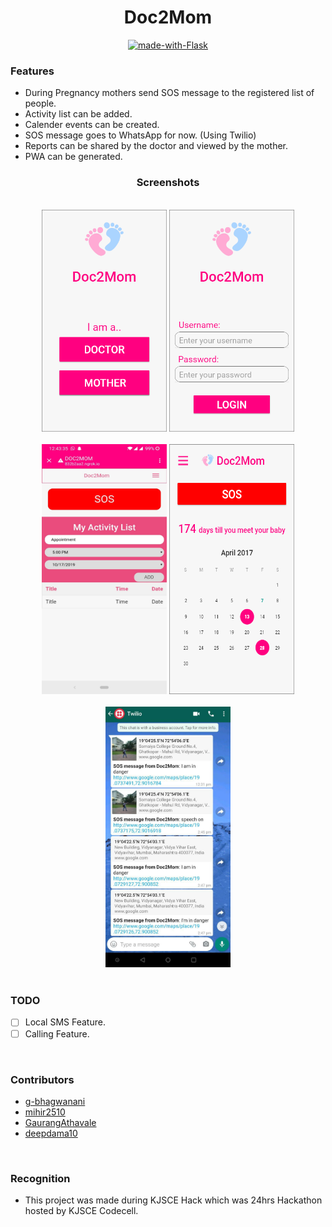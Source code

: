 <div align="center">

# Doc2Mom

[![made-with-Flask](http://img.shields.io/badge/Made%20with-Flask-red)](https://pypi.org/project/Flask)

</div>

### Features

- During Pregnancy mothers send SOS message to the registered list of people.
- Activity list can be added.
- Calender events can be created.
- SOS message goes to WhatsApp for now. (Using Twilio)
- Reports can be shared by the doctor and viewed by the mother.
- PWA can be generated.

<div align="center">

<h3 > Screenshots  </h3>
<br>
<img src="designs/home.png" width=200px>
<img src="designs/login.png" width=200px>
<br>
<br>
<img src="designs/Activity.jpeg" width=200px height=400px>
<img src="designs/calender.png" width=200px height=400px>
<br>
<br>
<img src="designs/SOS.jpeg" width=200px>
</div>

<br>

### TODO

- [ ] Local SMS Feature.
- [ ] Calling Feature.

<br>


### Contributors

- [g-bhagwanani](https://github.com/g-bhagwanani)
- [mihir2510](https://github.com/mihir2510)
- [GaurangAthavale](https://github.com/GaurangAthavale)
- [deepdama10](https://github.com/deepdama10)

<br>

### Recognition

- This project was made during KJSCE Hack which was 24hrs Hackathon hosted by KJSCE Codecell.